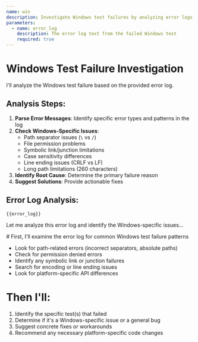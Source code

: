 ```yaml
---
name: win
description: Investigate Windows test failures by analyzing error logs
parameters:
  - name: error_log
    description: The error log text from the failed Windows test
    required: true
---
```


# Windows Test Failure Investigation

I'll analyze the Windows test failure based on the provided error log.

## Analysis Steps:

1. **Parse Error Messages**: Identify specific error types and patterns in the log
2. **Check Windows-Specific Issues**:
   - Path separator issues (`\` vs `/`)
   - File permission problems
   - Symbolic link/junction limitations
   - Case sensitivity differences
   - Line ending issues (CRLF vs LF)
   - Long path limitations (260 characters)
3. **Identify Root Cause**: Determine the primary failure reason
4. **Suggest Solutions**: Provide actionable fixes

## Error Log Analysis:

```
{{error_log}}
```

Let me analyze this error log and identify the Windows-specific issues...

<task>
# First, I'll examine the error log for common Windows test failure patterns

- Look for path-related errors (incorrect separators, absolute paths)
- Check for permission denied errors
- Identify any symbolic link or junction failures
- Search for encoding or line ending issues
- Look for platform-specific API differences

# Then I'll:
1. Identify the specific test(s) that failed
2. Determine if it's a Windows-specific issue or a general bug
3. Suggest concrete fixes or workarounds
4. Recommend any necessary platform-specific code changes
</task>